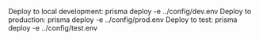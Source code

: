 Deploy to local development: prisma deploy -e ../config/dev.env
Deploy to production: prisma deploy -e ../config/prod.env
Deploy to test: prisma deploy -e ../config/test.env